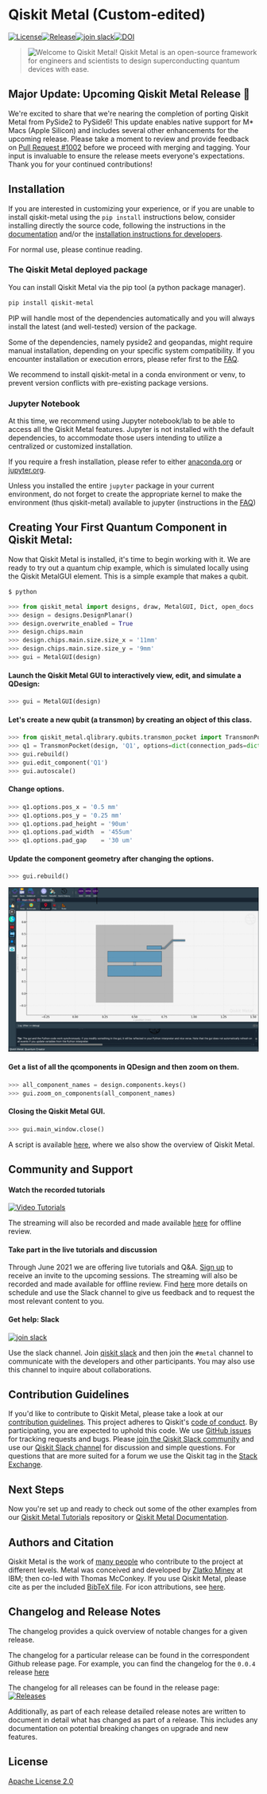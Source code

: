 # Qiskit Metal (Custom-edited)
[![License](https://img.shields.io/github/license/Qiskit/qiskit-metal.svg?style=popout-square)](https://opensource.org/licenses/Apache-2.0)<!--- long-description-skip-begin -->[![Release](https://img.shields.io/github/release/Qiskit/qiskit-metal.svg?style=popout-square)](https://github.com/Qiskit/qiskit-metal/releases)<!--- long-description-skip-begin -->[![join slack](https://img.shields.io/badge/slack-@qiskit-yellow.svg?logo=slack&style=popout-square)](https://qisk.it/join-slack)[![DOI](https://zenodo.org/badge/DOI/10.5281/zenodo.4618153.svg)](https://doi.org/10.5281/zenodo.4618153)
 
>![Welcome to Qiskit Metal!](https://raw.githubusercontent.com/Qiskit/qiskit-metal/main/docs/images/zkm_banner.png 'Welcome to Qiskit Metal')
> Qiskit Metal is an open-source framework for engineers and scientists to design superconducting quantum devices with ease.


## Major Update: Upcoming Qiskit Metal Release 🚀
We're excited to share that we're nearing the completion of porting Qiskit Metal from PySide2 to PySide6! This update enables native support for M* Macs (Apple Silicon) and includes several other enhancements for the upcoming release. Please take a moment to review and provide feedback on [Pull Request #1002](https://github.com/qiskit-community/qiskit-metal/pull/1002) before we proceed with merging and tagging. Your input is invaluable to ensure the release meets everyone's expectations. Thank you for your continued contributions!

## Installation
If you are interested in customizing your experience, or if you are unable to install qiskit-metal using the `pip install` instructions below, consider installing directly the source code, following the instructions in the [documentation](https://qiskit-community.github.io/qiskit-metal/installation.html) and/or the [installation instructions for developers](https://github.com/Qiskit/qiskit-metal/blob/main/README_developers.md).

For normal use, please continue reading.

### The Qiskit Metal deployed package
You can install Qiskit Metal via the pip tool (a python package manager).
```bash
pip install qiskit-metal
```
PIP will handle most of the dependencies automatically and you will always install the latest (and well-tested) version of the package.

Some of the dependencies, namely pyside2 and geopandas, might require manual installation, depending on your specific system compatibility. If you encounter installation or execution errors, please refer first to the [FAQ](https://qiskit-community.github.io/qiskit-metal/faq.html).

We recommend to install qiskit-metal in a conda environment or venv, to prevent version conflicts with pre-existing package versions.

### Jupyter Notebook
At this time, we recommend using Jupyter notebook/lab to be able to access all the Qiskit Metal features. Jupyter is not installed with the default dependencies, to accommodate those users intending to utilize a centralized or customized installation.

If you require a fresh installation, please refer to either [anaconda.org](https://anaconda.org/) or [jupyter.org](https://jupyter.org/install).

Unless you installed the entire `jupyter` package in your current environment, do not forget to create the appropriate kernel to make the environment (thus qiskit-metal) available to jupyter (instructions in the [FAQ](https://qiskit-community.github.io/qiskit-metal/faq.html))

## Creating Your First Quantum Component in Qiskit Metal:
Now that Qiskit Metal is installed, it's time to begin working with it.
We are ready to try out a quantum chip example, which is simulated locally using
the Qiskit MetalGUI element. This is a simple example that makes a qubit.
```
$ python
```
```python
>>> from qiskit_metal import designs, draw, MetalGUI, Dict, open_docs
>>> design = designs.DesignPlanar()
>>> design.overwrite_enabled = True
>>> design.chips.main
>>> design.chips.main.size.size_x = '11mm'
>>> design.chips.main.size.size_y = '9mm'
>>> gui = MetalGUI(design)
```
#### Launch the Qiskit Metal GUI to interactively view, edit, and simulate a QDesign:
```python
>>> gui = MetalGUI(design)
```
#### Let's create a new qubit (a transmon) by creating an object of this class.
```python
>>> from qiskit_metal.qlibrary.qubits.transmon_pocket import TransmonPocket
>>> q1 = TransmonPocket(design, 'Q1', options=dict(connection_pads=dict(a=dict())))
>>> gui.rebuild()
>>> gui.edit_component('Q1')
>>> gui.autoscale()
```
#### Change options.
```python
>>> q1.options.pos_x = '0.5 mm'
>>> q1.options.pos_y = '0.25 mm'
>>> q1.options.pad_height = '90um'
>>> q1.options.pad_width  = '455um'
>>> q1.options.pad_gap    = '30 um'
```
#### Update the component geometry after changing the options.
```python
>>> gui.rebuild()
```
![Example_Image!](https://raw.githubusercontent.com/Qiskit/qiskit-metal/main/docs/images/1_1_Birds_eye_view_of_Qiskit_Metal_example_image.jpg 'Example_Image') 
#### Get a list of all the qcomponents in QDesign and then zoom on them.
```python
>>> all_component_names = design.components.keys()
>>> gui.zoom_on_components(all_component_names)
```
#### Closing the Qiskit Metal GUI.
```python
>>> gui.main_window.close()
```

A script is available [here](https://qiskit-community.github.io/qiskit-metal/tut/overview/1.1%20High%20Level%20Demo%20of%20Qiskit%20Metal.html), where we also show the overview of Qiskit Metal.

## Community and Support

#### Watch the recorded tutorials 
[![Video Tutorials](https://img.shields.io/badge/youtube-Video_Tutorials-red.svg?logo=youtube)](https://youtube.com/playlist?list=PLOFEBzvs-VvqHl5ZqVmhB_FcSqmLufsjb)

The streaming will also be recorded and made available [here](https://www.youtube.com/playlist?list=PLOFEBzvs-VvqHl5ZqVmhB_FcSqmLufsjb) for offline review.

#### Take part in the live tutorials and discussion
Through June 2021 we are offering live tutorials and Q&A. [Sign up](https://airtable.com/shrxQEgKqZCf319F3) to receive an invite to the upcoming sessions.  The streaming will also be recorded and made available for offline review.  Find [here](https://github.com/Qiskit/qiskit-metal/blob/main/README_Tutorials.md) more details on schedule and use the Slack channel to give us feedback and to request the most relevant content to you.

#### Get help: Slack 
[![join slack](https://img.shields.io/badge/slack-blue.svg?logo=slack)](https://qisk.it/join-slack)

Use the slack channel.  Join [qiskit slack](https://qisk.it/join-slack) and then join the `#metal` channel to communicate with the developers and other participants.  You may also use this channel to inquire about collaborations.

## Contribution Guidelines
If you'd like to contribute to Qiskit Metal, please take a look at our
[contribution guidelines](https://github.com/Qiskit/qiskit-metal/blob/main/CONTRIBUTING.md). This project adheres to Qiskit's [code of conduct](https://github.com/Qiskit/qiskit-metal/blob/main/CODE_OF_CONDUCT.md). By participating, you are expected to uphold this code.
We use [GitHub issues](https://github.com/Qiskit/qiskit-metal/issues) for tracking requests and bugs. Please
[join the Qiskit Slack community](https://qisk.it/join-slack)
and use our [Qiskit Slack channel](https://qiskit.slack.com) for discussion and simple questions.
For questions that are more suited for a forum we use the Qiskit tag in the [Stack Exchange](https://quantumcomputing.stackexchange.com/questions/tagged/qiskit).
## Next Steps
Now you're set up and ready to check out some of the other examples from our
[Qiskit Metal Tutorials](https://github.com/Qiskit/qiskit-metal/blob/main/tutorials/) repository or [Qiskit Metal Documentation](https://qiskit-community.github.io/qiskit-metal/tut/).
## Authors and Citation
Qiskit Metal is the work of [many people](https://github.com/Qiskit/qiskit-metal/pulse/monthly) who contribute to the project at different levels. Metal was conceived and developed by [Zlatko Minev](https://www.zlatko-minev.com) at IBM; then co-led with Thomas McConkey. If you use Qiskit Metal, please cite as per the included [BibTeX file](https://github.com/Qiskit/qiskit-metal/blob/main/Qiskit_Metal.bib). For icon attributions, see [here](https://github.com/Qiskit/qiskit-metal/blob/main/qiskit_metal/_gui/_imgs/icon_attributions.txt).
## Changelog and Release Notes
The changelog provides a quick overview of notable changes for a given release.

The changelog for a particular release can be found in the correspondent Github release page. For example, you can find the changelog for the `0.0.4` release [here](https://github.com/Qiskit/qiskit-metal/releases/tag/0.0.4)

The changelog for all releases can be found in the release page: [![Releases](https://img.shields.io/github/release/Qiskit/qiskit-metal.svg?style=popout-square)](https://github.com/Qiskit/qiskit-metal/releases)

Additionally, as part of each release detailed release notes are written to document in detail what has changed as part of a release. This includes any documentation on potential breaking changes on upgrade and new features.

## License
[Apache License 2.0](https://github.com/Qiskit/qiskit-metal/blob/main/LICENSE.txt)
